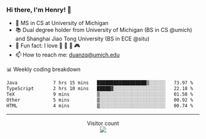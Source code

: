 ### Hi there, I'm Henry! 👋

- 🔭 MS in CS at University of Michigan
- 📚 Dual degree holder from University of Michigan (BS in CS @umich) and Shanghai Jiao Tong University (BS in ECE @situ)
- 🍁 Fun fact: I love 📸 🏓 🍜 🎮
- 📫 How to reach me: [duanzq@umich.edu](mailto:duanzq@umich.edu)

📊 Weekly coding breakdown
<!--START_SECTION:waka-->

```txt
Java             7 hrs 15 mins   ██████████████████▒░░░░░░   73.97 %
TypeScript       2 hrs 10 mins   █████▓░░░░░░░░░░░░░░░░░░░   22.18 %
TeX              9 mins          ▒░░░░░░░░░░░░░░░░░░░░░░░░   01.58 %
Other            5 mins          ▒░░░░░░░░░░░░░░░░░░░░░░░░   00.92 %
HTML             4 mins          ▒░░░░░░░░░░░░░░░░░░░░░░░░   00.74 %
```

<!--END_SECTION:waka-->

***
<p align="center"> 
  Visitor count<br>
  <img src="https://profile-counter.glitch.me/zlzq-duanzq/count.svg" />
</p>

<!-- ![Henry Duan's GitHub stats](https://github-readme-stats.vercel.app/api?username=zlzq-duanzq&show_icons=true)

![trophy](https://github-profile-trophy.vercel.app/?username=zlzq-duanzq&column=7)

[![Top Langs](https://github-readme-stats.vercel.app/api/top-langs/?username=zlzq-duanzq&layout=compact)](https://github.com/zlzq-duanzq/github-readme-stats) -->
